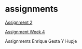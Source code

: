 # assignments

[Assignment 2](https://github.com/enriquegestayhupje/assignments/blob/master/Assignment_week_2%20(2).ipynb)


[Assignment Week 4](https://github.com/enriquegestayhupje/assignments/blob/master/Assignment_week_4%20(1).ipynb)


Assignments Enrique Gesta Y Hupje
